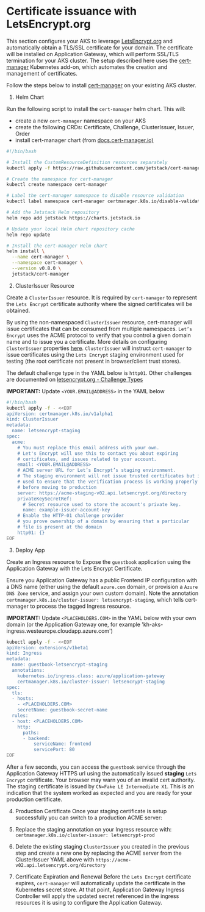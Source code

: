 # Certificate issuance with LetsEncrypt.org

This section configures your AKS to leverage [LetsEncrypt.org](https://letsencrypt.org/) and automatically obtain a
TLS/SSL certificate for your domain. The certificate will be installed on Application Gateway, which will perform
SSL/TLS termination for your AKS cluster. The setup described here uses the
[cert-manager](https://github.com/jetstack/cert-manager) Kubernetes add-on, which automates the creation and management of certificates.

Follow the steps below to install [cert-manager](https://docs.cert-manager.io) on your existing AKS cluster.

1. Helm Chart

Run the following script to install the `cert-manager` helm chart. This will:

- create a new `cert-manager` namespace on your AKS
- create the following CRDs: Certificate, Challenge, ClusterIssuer, Issuer, Order
- install cert-manager chart (from [docs.cert-manager.io)](https://docs.cert-manager.io/en/latest/getting-started/install/kubernetes.html#steps)

```bash
#!/bin/bash

# Install the CustomResourceDefinition resources separately
kubectl apply -f https://raw.githubusercontent.com/jetstack/cert-manager/release-0.8/deploy/manifests/00-crds.yaml

# Create the namespace for cert-manager
kubectl create namespace cert-manager

# Label the cert-manager namespace to disable resource validation
kubectl label namespace cert-manager certmanager.k8s.io/disable-validation=true

# Add the Jetstack Helm repository
helm repo add jetstack https://charts.jetstack.io

# Update your local Helm chart repository cache
helm repo update

# Install the cert-manager Helm chart
helm install \
  --name cert-manager \
  --namespace cert-manager \
  --version v0.8.0 \
  jetstack/cert-manager
```

2. ClusterIssuer Resource

Create a `ClusterIssuer` resource. It is required by `cert-manager` to represent the `Lets Encrypt` certificate
authority where the signed certificates will be obtained.

By using the non-namespaced `ClusterIssuer` resource, cert-manager will issue certificates that can be consumed from
multiple namespaces. `Let’s Encrypt` uses the ACME protocol to verify that you control a given domain name and to issue
you a certificate. More details on configuring `ClusterIssuer` properties
[here](https://docs.cert-manager.io/en/latest/tasks/issuers/index.html). `ClusterIssuer` will instruct `cert-manager`
to issue certificates using the `Lets Encrypt` staging environment used for testing (the root certificate not present
in browser/client trust stores).

The default challenge type in the YAML below is `http01`. Other challenges are documented on [letsencrypt.org - Challenge Types](https://letsencrypt.org/docs/challenge-types/)

**IMPORTANT:** Update `<YOUR.EMAIL@ADDRESS>` in the YAML below

```bash
#!/bin/bash
kubectl apply -f - <<EOF
apiVersion: certmanager.k8s.io/v1alpha1
kind: ClusterIssuer
metadata:
  name: letsencrypt-staging
spec:
  acme:
    # You must replace this email address with your own.
    # Let's Encrypt will use this to contact you about expiring
    # certificates, and issues related to your account.
    email: <YOUR.EMAIL@ADDRESS>
    # ACME server URL for Let’s Encrypt’s staging environment.
    # The staging environment will not issue trusted certificates but is
    # used to ensure that the verification process is working properly
    # before moving to production
    server: https://acme-staging-v02.api.letsencrypt.org/directory
    privateKeySecretRef:
      # Secret resource used to store the account's private key.
      name: example-issuer-account-key
    # Enable the HTTP-01 challenge provider
    # you prove ownership of a domain by ensuring that a particular
    # file is present at the domain
    http01: {}
EOF
```

3. Deploy App

Create an Ingress resource to Expose the `guestbook` application using the Application Gateway with the Lets Encrypt Certificate.

Ensure you Application Gateway has a public Frontend IP configuration with a DNS name (either using the
default `azure.com` domain, or provision a `Azure DNS Zone` service, and assign your own custom domain).
Note the annotation `certmanager.k8s.io/cluster-issuer: letsencrypt-staging`, which tells cert-manager to process the
tagged Ingress resource.

**IMPORTANT:**  Update `<PLACEHOLDERS.COM>` in the YAML below with your own domain (or the Application Gateway one, for example
'kh-aks-ingress.westeurope.cloudapp.azure.com')

```bash
kubectl apply -f - <<EOF
apiVersion: extensions/v1beta1
kind: Ingress
metadata:
  name: guestbook-letsencrypt-staging
  annotations:
    kubernetes.io/ingress.class: azure/application-gateway
    certmanager.k8s.io/cluster-issuer: letsencrypt-staging
spec:
  tls:
  - hosts:
    - <PLACEHOLDERS.COM>
    secretName: guestbook-secret-name
  rules:
  - host: <PLACEHOLDERS.COM>
    http:
      paths:
      - backend:
          serviceName: frontend
          servicePort: 80
EOF
```

After a few seconds, you  can access the `guestbook` service through the Application Gateway HTTPS url using the automatically issued **staging** `Lets Encrypt` certificate.
Your browser may warn you of an invalid cert authority. The staging certificate is issued by `CN=Fake LE Intermediate X1`. This is an indication that the system worked as expected and you are ready for your production certificate.

4. Production Certificate
Once your staging certificate is setup successfully you can switch to a production ACME server:
  1. Replace the staging annotation on your Ingress resource with: `certmanager.k8s.io/cluster-issuer: letsencrypt-prod`
  1. Delete the existing staging `ClusterIssuer` you created in the previous step and create a new one by replacing the ACME server from the ClusterIssuer YAML above with `https://acme-v02.api.letsencrypt.org/directory`

5. Certificate Expiration and Renewal
Before the `Lets Encrypt` certificate expires, `cert-manager` will automatically update the certificate in the Kubernetes secret store. At that point, Application Gateway Ingress Controller will apply the updated secret referenced in the ingress resources it is using to configure the Application Gateway.
